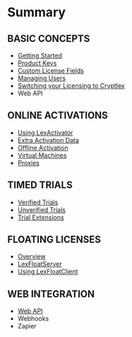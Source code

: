 # Summary

## BASIC CONCEPTS

* [Getting Started](/README.md)
* [Product Keys](product-keys.md)
* [Custom License Fields](custom-license-fields.md)
* [Managing Users](managing-users.md)
* [Switching your Licensing to Cryptlex](switching-your-licensing-to-cryptlex.md)
* Web API

## ONLINE ACTIVATIONS

* [Using LexActivator](basic-concepts/using-lexactivator.md)
* [Extra Activation Data](basic-concepts/extra-activation-data.md)
* [Offline Activation](basic-concepts/offline-activation.md)
* [Virtual Machines](basic-concepts/virtual-machines.md)
* [Proxies](basic-concepts/proxies.md)

## TIMED TRIALS

* [Verified Trials](timed-trials/verified-trials.md)
* [Unverified Trials](timed-trials/unverified-trials.md)
* [Trial Extensions](timed-trials/trial-extensions.md)

## FLOATING LICENSES

* [Overview](floating-licenses/overview.md)
* [LexFloatServer](floating-licenses/lexfloat-server.md)
* [Using LexFloatClient](floating-licenses/using-lexfloatclient.md)

## WEB INTEGRATION

* [Web API](web-integration/web-api.md)
* Webhooks
* Zapier

